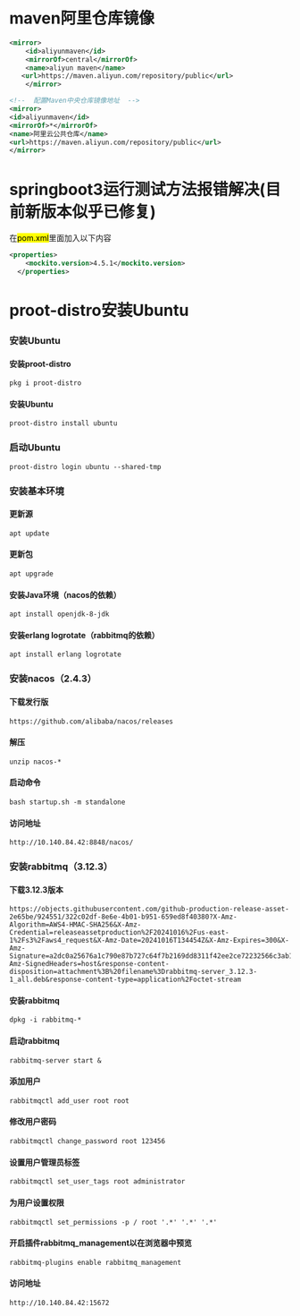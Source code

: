 # maven阿里仓库镜像

```xml
<mirror>
    <id>aliyunmaven</id>
    <mirrorOf>central</mirrorOf>
    <name>aliyun maven</name>
   <url>https://maven.aliyun.com/repository/public</url>
    </mirror>
```

```xml
<!--  配置Maven中央仓库镜像地址  -->
<mirror>
<id>aliyunmaven</id>
<mirrorOf>*</mirrorOf>
<name>阿里云公共仓库</name>
<url>https://maven.aliyun.com/repository/public</url>
</mirror>
```

# springboot3运行测试方法报错解决(目前新版本似乎已修复)

在<mark>pom.xml</mark>里面加入以下内容

```xml
<properties>
    <mockito.version>4.5.1</mockito.version>
  </properties>
```

# proot-distro安装Ubuntu

### 安装Ubuntu

#### 安装proot-distro

```shell
pkg i proot-distro
```

#### 安装Ubuntu

```shell
proot-distro install ubuntu
```

### 启动Ubuntu

```shell
proot-distro login ubuntu --shared-tmp
```

### 安装基本环境

#### 更新源

```shell
apt update
```

#### 更新包

```shell
apt upgrade
```

#### 安装Java环境（nacos的依赖）

```shell
apt install openjdk-8-jdk
```

#### 安装erlang logrotate（rabbitmq的依赖）

```shell
apt install erlang logrotate
```

### 安装nacos（2.4.3）

#### 下载发行版

```shell
https://github.com/alibaba/nacos/releases
```

#### 解压

```shell
unzip nacos-*
```

#### 启动命令

```shell
bash startup.sh -m standalone
```

#### 访问地址

```shell
http://10.140.84.42:8848/nacos/
```

### 安装rabbitmq（3.12.3）

#### 下载3.12.3版本

```shell
https://objects.githubusercontent.com/github-production-release-asset-2e65be/924551/322c02df-8e6e-4b01-b951-659ed8f40380?X-Amz-Algorithm=AWS4-HMAC-SHA256&X-Amz-Credential=releaseassetproduction%2F20241016%2Fus-east-1%2Fs3%2Faws4_request&X-Amz-Date=20241016T134454Z&X-Amz-Expires=300&X-Amz-Signature=a2dc0a25676a1c790e87b727c64f7b2169dd8311f42ee2ce72232566c3ab1acb&X-Amz-SignedHeaders=host&response-content-disposition=attachment%3B%20filename%3Drabbitmq-server_3.12.3-1_all.deb&response-content-type=application%2Foctet-stream
```

#### 安装rabbitmq

```shell
dpkg -i rabbitmq-*
```

#### 启动rabbitmq

```shell
rabbitmq-server start &
```

#### 添加用户

```shell
rabbitmqctl add_user root root
```

#### 修改用户密码

```shell
rabbitmqctl change_password root 123456
```

#### 设置用户管理员标签

```shell
rabbitmqctl set_user_tags root administrator
```

#### 为用户设置权限

```shell
rabbitmqctl set_permissions -p / root '.*' '.*' '.*'
```

#### 开启插件rabbitmq_management以在浏览器中预览

```shell
rabbitmq-plugins enable rabbitmq_management
```

#### 访问地址

```shell
http://10.140.84.42:15672
```
